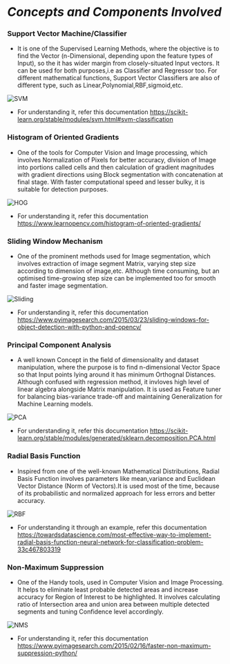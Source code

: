 # *Concepts and Components Involved*

### Support Vector Machine/Classifier

  * It is one of the Supervised Learning Methods, where the objective is to find the Vector (n-Dimensional, depending upon the feature types of Input), so the it has wider margin from closely-situated Input vectors. It can be used for both purposes,i.e as Classifier and Regressor too. For different mathematical functions, Support Vector Classifiers are also of different type, such as Linear,Polynomial,RBF,sigmoid,etc.
  
  ![SVM](https://user-images.githubusercontent.com/54277039/99832276-4a792f00-2b86-11eb-846e-3c5f0f3b4d85.JPG)
  
  * For understanding it, refer this documentation https://scikit-learn.org/stable/modules/svm.html#svm-classification

### Histogram of Oriented Gradients

  * One of the tools for Computer Vision and Image processing, which involves Normalization of Pixels for better accuracy, division of Image into portions called cells and then calculation of gradient magnitudes with gradient directions using Block segmentation with concatenation at final stage. With faster computational speed and lesser bulky, it is suitable for detection purposes.

![HOG](https://user-images.githubusercontent.com/54277039/99832368-6d0b4800-2b86-11eb-8187-afe1c6d52a89.png)

  * For understanding it, refer this documentation https://www.learnopencv.com/histogram-of-oriented-gradients/

### Sliding Window Mechanism

  * One of the prominent methods used for Image segmentation, which involves extraction of image segment Matrix, varying step size according to dimension of image,etc. Although time consuming, but an optimised time-growing step size can be implemented too for smooth and faster image segmentation.
  
  ![Sliding](https://user-images.githubusercontent.com/54277039/99832419-83190880-2b86-11eb-8f0f-d35acee08ea7.JPG)
  
  * For understanding it, refer this documentation https://www.pyimagesearch.com/2015/03/23/sliding-windows-for-object-detection-with-python-and-opencv/

### Principal Component Analysis

  * A well known Concept in the field of dimensionality and dataset manipulation, where the purpose is to find n-dimensional Vector Space so that Input points lying around it has minimum Orthognal Distances. Although confused with regression method, it invloves high level of linear algebra alongside Matrix manipulation. It is used as Feature tuner for balancing bias-variance trade-off and maintaining Generalization for Machine Learning models.
  
  ![PCA](https://user-images.githubusercontent.com/54277039/99832489-9c21b980-2b86-11eb-86c5-17ebf49362eb.JPG)
  
  * For understanding it, refer this documentation https://scikit-learn.org/stable/modules/generated/sklearn.decomposition.PCA.html

### Radial Basis Function

  * Inspired from one of the well-known Mathematical Distributions, Radial Basis Function involves parameters like mean,variance and Euclidean Vector Distance (Norm of Vectors).It is used most of the time, because of its probabilistic and normalized approach for less errors and better accuracy.
  
  ![RBF](https://user-images.githubusercontent.com/54277039/99832512-a774e500-2b86-11eb-9756-6c05c5e2c82f.JPG)
  
  * For understanding it through an example, refer this documentation https://towardsdatascience.com/most-effective-way-to-implement-radial-basis-function-neural-network-for-classification-problem-33c467803319

### Non-Maximum Suppression

  * One of the Handy tools, used in Computer Vision and Image Processing. It helps to eliminate least probable detected areas and increase accuracy for Region of Interest to be highlighted. It involves calculating ratio of Intersection area and union area between multiple detected segments and tuning Confidence level accordingly.
  
  ![NMS](https://user-images.githubusercontent.com/54277039/99832550-b5c30100-2b86-11eb-9515-1b59a459013d.JPG)
  
  * For understanding it, refer this documentation https://www.pyimagesearch.com/2015/02/16/faster-non-maximum-suppression-python/
